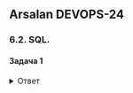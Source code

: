 ## Arsalan DEVOPS-24

### 6.2. SQL.

#### Задача 1

<details>
<summary>Ответ</summary>

![](62/task1.png)
</details>